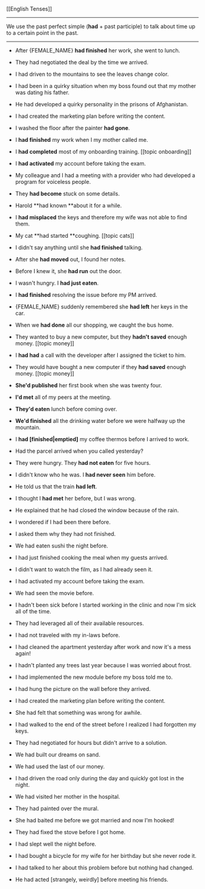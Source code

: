 [[English Tenses]]

---

We use the past perfect simple (**had** + past participle) to talk about time up to a certain point in the past.


---

-   After {FEMALE_NAME} **had finished** her work, she went to lunch.
-   They had negotiated the deal by the time we arrived.
-   I had driven to the mountains to see the leaves change color.
-   I had been in a quirky situation when my boss found out that my mother was dating his father.
-   He had developed a quirky personality in the prisons of Afghanistan.
-   I had created the marketing plan before writing the content.
-   I washed the floor after the painter **had gone**.
-   I **had finished** my work when I my mother called me.
-   I **had completed** most of my onboarding training. [[topic onboarding]]
-   I **had activated** my account before taking the exam.
-   My colleague and I had a meeting with a provider who had developed a program for voiceless people.
-   They **had become** stuck on some details.
-   Harold **had known **about it for a while.
-    I **had misplaced** the keys and therefore my wife was not able to find them.
-   My cat **had started **coughing. [[topic cats]]
-   I didn't say anything until she **had finished** talking.
-   After she **had moved** out, I found her notes.
-   Before I knew it, she **had run** out the door.
-   I wasn't hungry. I **had just eaten**.
-   I **had finished** resolving the issue before my PM arrived.
-    {FEMALE_NAME} suddenly remembered she **had left** her keys in the car.  
- When we **had done** all our shopping, we caught the bus home.  
- They wanted to buy a new computer, but they **hadn't saved** enough money. [[topic money]]
- I **had had** a call with the developer after I assigned the ticket to him.
- They would have bought a new computer if they **had saved** enough money. [[topic money]]
-  **She'd published** her first book when she was twenty four.
-  **I'd met** all of my peers at the meeting.
-  **They'd eaten** lunch before coming over.
- **We'd finished** all the drinking water before we were halfway up the mountain.  
- I **had [finished|emptied]** my coffee thermos before I arrived to work.
- Had the parcel arrived when you called yesterday?
- They were hungry. They **had not eaten** for five hours.
- I didn't know who he was. I **had never seen** him before.
- He told us that the train **had left**.
- I thought I **had met** her before, but I was wrong.
- He explained that he had closed the window because of the rain.
- I wondered if I had been there before.
- I asked them why they had not finished.
- We had eaten sushi the night before.

- I had just finished cooking the meal when my guests arrived.

- I didn't want to watch the film, as I had already seen it.

- I had activated my account before taking the exam.

- We had seen the movie before.

- I hadn't been sick before I started working in the clinic and now I'm sick all of the time.

- They had leveraged all of their available resources.

- I had not traveled with my in-laws before.

- I had cleaned the apartment yesterday after work and now it's a mess again!

- I hadn't planted any trees last year because I was worried about frost.

- I had implemented the new module before my boss told me to.

- I had hung the picture on the wall before they arrived.

- I had created the marketing plan before writing the content.

- She had felt that something was wrong for awhile.

- I had walked to the end of the street before I realized I had forgotten my keys.

- They had negotiated for hours but didn't arrive to a solution.

- We had built our dreams on sand.

- We had used the last of our money.

- I had driven the road only during the day and quickly got lost in the night.

- We had visited her mother in the hospital.

- They had painted over the mural.

- She had baited me before we got married and now I'm hooked!

- They had fixed the stove before I got home.

- I had slept well the night before.

- I had bought a bicycle for my wife for her birthday but she never rode it.

- I had talked to her about this problem before but nothing had changed.

- He had acted [strangely, weirdly] before meeting his friends.